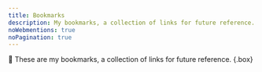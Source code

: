 ```yaml
---
title: Bookmarks
description: My bookmarks, a collection of links for future reference.
noWebmentions: true
noPagination: true
---
```


🔖 These are my bookmarks, a collection of links for future reference.
{.box}
